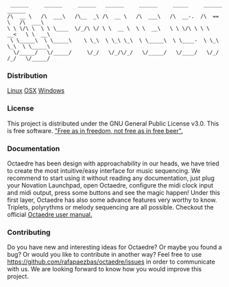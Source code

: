 ```
 ______     ______     ______   ______     ______     _____     ______     ______ 
/\  __ \   /\  ___\   /\__  _\ /\  __ \   /\  ___\   /\  __-.  /\  == \   /\  ___\ 
\ \ \/\ \  \ \ \____  \/_/\ \/ \ \  __ \  \ \  __\   \ \ \/\ \ \ \  __<   \ \  __\ 
 \ \_____\  \ \_____\    \ \_\  \ \_\ \_\  \ \_____\  \ \____-  \ \_\ \_\  \ \_____\ 
  \/_____/   \/_____/     \/_/   \/_/\/_/   \/_____/   \/____/   \/_/ /_/   \/_____/ 
```

### Distribution
[Linux](placeholder)
[OSX](placeholder)
[Windows](placeholder)

### License
This project is distributed under the GNU General Public License v3.0. This is free software. ["Free as in freedom, not free as in free beer".](https://en.wikipedia.org/wiki/Gratis_versus_libre#.22Free_beer.22_vs_.22free_speech.22_distinction)

### Documentation
Octaedre has been design with approachability in our heads, we have tried to create the most intuitive/easy interface for music sequencing. We recommend to start using it without reading any documentation, just plug your Novation Launchpad, open Octaedre, configure the midi clock input and midi output, press some buttons and see the magic happen!
Under this first layer, Octaedre has also some advance features very worthy to know. Triplets, polyrythms or melody sequencing are all possible. Checkout the official [Octaedre user manual.]()

### Contributing
Do you have new and interesting ideas for Octaedre? Or maybe you found a bug? Or would you like to contribute in another way? Feel free to use https://github.com/rafapaezbas/octaedre/issues in order to communicate with us. We are looking forward to know how you would improve this project.
